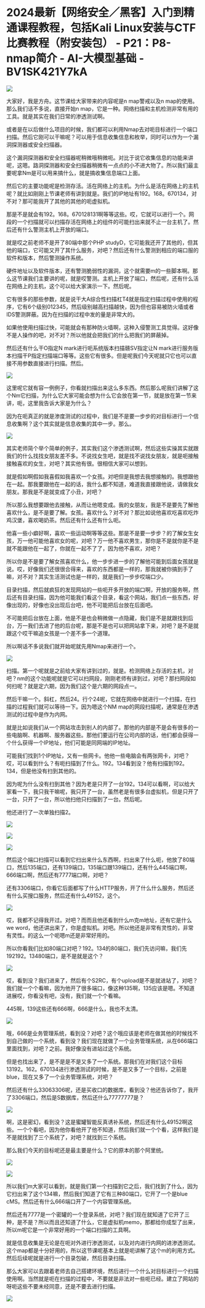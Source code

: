 # 2024最新【网络安全／黑客】入门到精通课程教程，包括Kali Linux安装与CTF比赛教程（附安装包） - P21：P8-nmap简介 - AI-大模型基础 - BV1SK421Y7kA

![](img/37ff101496e14c3af39abfba5bcd3a76_0.png)

大家好，我是方舟。这节课给大家带来的内容呢是n map警戒以及n map的使用。那么我们话不多说，直接开始n map，它是一种。网络扫描和主机检测非常有用的工具。就是其实在我们日常的渗透测试啊。

或者是在以后做什么项目的时候，我们都可以利用Nmap去对呃目标进行一个端口扫描。然后它刚可以干嘛呢？可以用于信息收集信息和枚举，同时可以作为一个漏洞探测器或安全扫描器。

这个漏洞探测器和安全扫描器呢稍微哦稍微呃。对比于说它收集信息的功能来讲呢，这嗯。路洞探测器和安全扫描器稍微有一点点的小不进大物了。所以我们最主要呢拿Nm是可以用来搞什么，就是搞收集信息端口上面。

然后它的主要功能呢是检测存活。活在网络上的主机。为什么是活在网络上的主机呢？就比如刚刚上节课老师有讲到就是。我们的IP地址有192。168。670134，对不对？那可能我开了其他的其他的呃虚拟机。

那是不是就会有192。168。670128131啊等等这些。哎，它就可以进行一个。网段的一个扫描就可以扫描存活在网络上的组件的可能扫出来就不止一台主机了。然后还有什么警测主机上开放的端口。

就是哎之前老师不是开了80端中那个PHP studyD，它可能我还开了其他的，但其他的端口，它可能又开了其什么服务，对吧？然后还有什么警测到相应的端口服的软件和版本，然后警测操作系统。

硬件地址以及软件版本，还有警测脆弱性的漏洞，这个就需要m的一些脚本啊。那么这节课我们主要讲的呢，就是哎警测。主机上开放了端口，然后呢，还有什么活在网络上的主机，这个可以给大家演示一下。然后呢。

它有很多的那些参数，就是说干大A综合性扫描杠T4就是指定扫描过程中使用的程序，它有6个级别012345，然后级别越高扫描越快，因为但也容易被防火墙或者IDS警测屏蔽。因为在扫描的过程中发的量是非常大的。

如果他使用扫描过快，可能就会有那种防火墙啊，这种入侵警测工具觉得。这好像不是人操作的吧，对不对？所以他就会把我们的什么把我们的屏蔽掉。

然后还有什么干O指定N mark进行呃系统版本扫描赣SV指定让N mark进行服务版本扫描干P指定扫描端口等等。这些它有很多。但是呢我们今天呢就只它也可以直接不用参数直接进行扫描。然后。



![](img/37ff101496e14c3af39abfba5bcd3a76_2.png)

这里呢它就有容一例例子，你看就扫描出来这么多东西。然后那么呢我们讲解了这个Nm它扫描，为什么它大家可能会想为什么它会放在第一节，就是放在第一节来讲，呃，这里我告诉大家是为什么？

因为在呃真正的就是渗度测试的过程中，我们是不是要一步步的对目标进行一个信息收集啊？这个其实就是信息收集的其中一步。那么。



![](img/37ff101496e14c3af39abfba5bcd3a76_4.png)

其实老师简个举个简单的例子，其实我们这个渗透测试啊，然后这些实操其实就跟我们的什么找找女朋友差不多。不说找女生吧，就是找不说找女朋友，就是呃接触接触喜欢的女生，对吧？其实他有很。很相信大家可以想到。

就是假如啊假如我喜假如我喜欢一个女孩。对吧但是我想去我想接触的。我想跟他在一起。那我要跟他在一起的话，我什么都不知道，难道我直接跟他说，请做我女朋友。那我是不是就变成了小丑，对吧？

所以那么我想要跟他去接触，从而让他嗯变成。我的女朋友，我是不是要先了解他喜欢什么，是不是要了解。女孩。喜欢什么？对不对？那比如说他喜欢吃喜欢吃炸鸡汉堡，喜欢喝奶茶。然后还有什么还有什么呃。

他喜一些小癖好啊，喜欢一些运动啊等等这些。那是不是要一步步？的了解女生女孩，万一他可能他喜欢女的呢，对吧？万一他不喜欢男生，那你是不是就你是不是就不能跟他在一起了，你就在一起不了了，因为他不喜欢，对吧？

所以你是不是要了解女孩喜欢什么，他一步步进一步的了解他可能到后面女孩就是说。哎，好像我们还很很合得来，喜欢的东西都是一样的，那我就被你搞到手了嘛，对不对？其实生活测试也是一样的，就是我们一步步哎端口少。

目录扫描，然后就疯狂的发现网站的一些呃开多开放的端口啊，开放的服务啊，然后还有目录扫描，因为他可能我们看这个目录，看这个网站，我们点一些东西，好像出现的，好像也没出现后台吧，他不可能把后台放在后面吧。

不可能把后台放在上面，他是不是也会稍微做一点隐藏，我们是不是就跟找到后台，万一我们去进了他的后台呢，那是不是也可以把网站拿下来，对吧？是不是就跟这个哎干嘛追女孩是一个差不多一个道理。

所以啊话不多说我们就开始呢就先用Nmap来进行一个。

![](img/37ff101496e14c3af39abfba5bcd3a76_6.png)

扫描。第一个呢就是之前给大家有讲到过的，就是。检测网络上存活的主机，对吧？nm的这个功能呢就是它可以扫网段，刚刚老师有讲到过，对吧？那扫网段如何扫呢？就是定六期，因为我们这个是六期的网段点一。

然后干嘛一个。斜杠，然后24。行个24呢，它就在网络中就进行一个扫描，在扫描的过程我们就可以等待一下。因为嗯这个NM map的网段扫描呢，通常是在渗透测试的过程中是作为内网。

就是比如说我们从一个网站攻击到别人的内部了。那他的内部是不是会有很多的一些电脑啊、机器啊、服务器这些。那他们要运行在公司内部的话，他们都会获得一个什么获得一个IP地址，他们可能是同网端的IP地址。

可能我们找到1个IP地址，又有一些网卡。他他一些电脑会有两张网卡，对吧？哎，可以看到什么？有呃扫描到了什么。192。134看到没？他有扫描到192。134，但是他没有扫到其他的。

因为呢为什么没有扫到其他？因为老是只开了一台192。134可以看啊，可以给大家看一下，我只我干嘛呢，我只开了一台，虽然老是有很多台虚拟机，但是只开了一台，只开了一台，所以他扫他只扫描到了一台。然后呢。

他还进行了一次单独扫描2。

![](img/37ff101496e14c3af39abfba5bcd3a76_8.png)

![](img/37ff101496e14c3af39abfba5bcd3a76_9.png)

![](img/37ff101496e14c3af39abfba5bcd3a76_10.png)

然后这个端口扫描可以看到它扫出来什么东西啊，扫出来了什么呃，他放了80端口，然后135端口，还有139端口，135端口跟139端口，还有什么445端口啊，666端口啊，然后还有7777端口啊，对吧？

还有3306端口，你看它后面都写了什么HTTP服务，开了什么什么服务，然后还有什么买搜口服务，然后还有什么49152，这个。



![](img/37ff101496e14c3af39abfba5bcd3a76_12.png)

哎，我都不记得我开过。对吧？而而且他还看到什么m克m地址，还有它是什么we word，他还讲出来了，你是虚拟机。对吧。所以他还是非常有灵性的，非常有灵性。的这么一个呃嗯m还是非常好用的。

所以你看我们比如80端口对吧？192。134的80端口，我们先访问嘛，我们先192192。13480端口，是不是就是这个？



![](img/37ff101496e14c3af39abfba5bcd3a76_14.png)

哎，看到没？我们进来了，然后有个S2RC，有个upload是不是就进站了，对吧？我们就一个个看嘛，因为他开了很多端口，像这种135啊，135应该是嗯。不知道进展哎，你看没有吧，没有，我们就一个个看嘛。

445啊，139这些还有666啊，666是什么，我也不太清。

![](img/37ff101496e14c3af39abfba5bcd3a76_16.png)

哦，666是业务管理系统，看到没？对吧？这个哦应该是老师在做其他的时候找不到自己做的一个系统，看到没？我们现在就做了一个业务管理系统，从在666端口里面找到，对吧？之前。我好像没有进站过这个系统。

但是也找出来了，是不是是不是又多了一个系统。那我们在对我们这个目标13192。162。670134进行渗透测试的时候，是不是又多了一个目标，之前是blue，现在又多了一个业务管理系统，对吧？

然后还有什么33063306呢，还是买收口的数据库，看到没？他还告诉你了，我开了3306端口，然后是S数据库，然后还什么77777777是？



![](img/37ff101496e14c3af39abfba5bcd3a76_18.png)

啊，这是密幻，看到没？这是蜜罐智能反真诱补系统，然后还有什么49152啊这些。一个个看吧，因为他你看他开了他不知道，然后我们就一个个看，这样我们是不是就找到了三个系统了，对吧？就找到三个系统。

那么我们今天的目标呢还是最主要是什么？它的原本的那个阿里统。

![](img/37ff101496e14c3af39abfba5bcd3a76_20.png)

![](img/37ff101496e14c3af39abfba5bcd3a76_21.png)

所以我们m大家可以看到，就是我们第一个扫描到它之后，我们找到了什么，因为它扫出来了这个134嘛，然后我们知道了它有三种80端口，它开了一个是blue cMS。然后还有什么666端口开了一个内容管理系统。

然后还有7777是一个密罐的一个登录系统，对吧？我们现在就知道了它开了三种，是不是？所以而且还知道了什么，它是虚拟机memo，那都给你成型了出来，所以m呢它是一个非常好用的一个端口扫描的工具啊。

就是信息收集是无论是在呃对外进行渗透测试，以及对内进行内网的进渗透测试。这个map都是十分好用的，所以这节课呢基本上就是呃讲解了这个m的利用方式。然后后续呢就是进行一个目录包破，然后目录扫描。

那么大家可以去跟着老师去自己搭建环境，然后进行一个什么对目标进行一个扫描使用啊。当然就是呃在扫描的过程中，不要就是非法对一些呃已经。建立了网站的呀呃这些不要未经同意，还是不要去进行扫描。



![](img/37ff101496e14c3af39abfba5bcd3a76_23.png)
